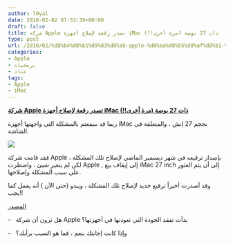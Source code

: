 ```yaml
---
author: l0yal
date: 2010-02-02 07:53:39+00:00
draft: false
title: شركة Apple تصدر رقعة لإصلاح أجهزة iMac ذات 27 بوصة (مرة أخرى!!)
type: post
url: /2010/02/%d8%b4%d8%b1%d9%83%d8%a9-apple-%d8%aa%d8%b5%d8%af%d8%b1-%d8%b1%d9%82%d8%b9%d8%a9-%d9%84%d8%a5%d8%b5%d9%84%d8%a7%d8%ad-%d8%a3%d8%ac%d9%87%d8%b2%d8%a9-imac-%d8%b0%d8%a7%d8%aa-27-%d8%a8%d9%88%d8%b5%d8%a9/
categories:
- Apple
- برمجيات
- عتاد
tags:
- Apple
- iMac
---
```


[**شركة Apple تصدر رقعة لإصلاح أجهزة iMac ذات 27 بوصة (مرة أخرى!!)**](https://www.it-scoop.com/2010/02/%d8%b4%d8%b1%d9%83%d8%a9-apple-%d8%aa%d8%b5%d8%af%d8%b1-%d8%b1%d9%82%d8%b9%d8%a9-%d9%84%d8%a5%d8%b5%d9%84%d8%a7%d8%ad-%d8%a3%d8%ac%d9%87%d8%b2%d8%a9-imac-%d8%b0%d8%a7%d8%aa-27-%d8%a8%d9%88%d8%b5%d8%a9/)


ربما قد سمعتم بالمشكلة التي واجهتها أجهزة iMac بحجم 27 إنش ، والمتعلقة في الشاشة.

[![](https://www.it-scoop.com/wp-content/uploads/2010/02/27inch.jpg)
](https://www.it-scoop.com/2010/02/%d8%b4%d8%b1%d9%83%d8%a9-apple-%d8%aa%d8%b5%d8%af%d8%b1-%d8%b1%d9%82%d8%b9%d8%a9-%d9%84%d8%a5%d8%b5%d9%84%d8%a7%d8%ad-%d8%a3%d8%ac%d9%87%d8%b2%d8%a9-imac-%d8%b0%d8%a7%d8%aa-27-%d8%a8%d9%88%d8%b5%d8%a9/)

فقد قامت شركة Apple بإصدار ترقيعه في شهر ديسمبر الماضي لإصلاح تلك المشكلة ، لكن لم يتغير شيئ ، واضطرت Apple , إلى إيقاف بيع iMac 27 inch إلى أن يتم العثور على سبب المشكلة وإصلاحها.

وقد أصدرت أخيراً ترقيع جديد لإصلاح تلك المشكلة ، ويبدو (حتى الآن ) أنه يعمل كما يجب!!

[المصدر](http://www.techcrunch.com/2010/02/01/apple-imac-27-inch-screen-fix/)

-   هل ترون أن شركة Apple بدأت تفقد الجودة التي تعودنها في أجهزتها؟

-   وإذا كانت إجابتك بنعم ، فما هو السبب برأيك؟
